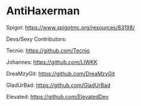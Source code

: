 # AntiHaxerman

Spigot: https://www.spigotmc.org/resources/83198/

Devs/Sexy Contributors:

Tecnio: https://github.com/Tecnio

Johannes: https://github.com/LIWKK

DreaMzyGit: https://github.com/DreaMzyGit

GladUrBad: https://github.com/GladUrBad

Elevated: https://github.com/ElevatedDev
